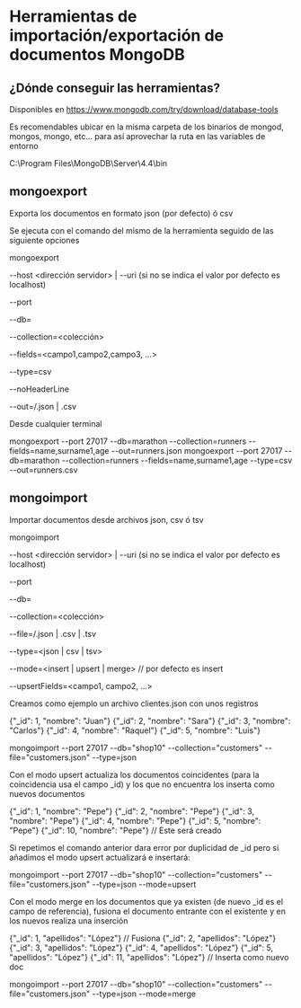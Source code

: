 # Herramientas de importación/exportación de documentos MongoDB

## ¿Dónde conseguir las herramientas?

Disponibles en https://www.mongodb.com/try/download/database-tools

Es recomendables ubicar en la misma carpeta de los binarios de mongod, mongos, mongo, etc... para
así aprovechar la ruta en las variables de entorno

C:\Program Files\MongoDB\Server\4.4\bin

## mongoexport

Exporta los documentos en formato json (por defecto) ó csv

Se ejecuta con el comando del mismo de la herramienta seguido de las
siguiente opciones

mongoexport 

--host <dirección servidor> | --uri <uri> (si no se indica el valor por defecto es localhost)

--port <puerto servidor>

--db=<base-de-datos>

--collection=<colección>

--fields=<campo1,campo2,campo3, ...>

--type=csv

--noHeaderLine

--out=<ruta>/<nombrearchivo>.json | .csv

Desde cualquier terminal

mongoexport --port 27017 --db=marathon --collection=runners --fields=name,surname1,age --out=runners.json
mongoexport --port 27017 --db=marathon --collection=runners --fields=name,surname1,age --type=csv --out=runners.csv

## mongoimport

Importar documentos desde archivos json, csv ó tsv

mongoimport

--host <dirección servidor> | --uri <uri> (si no se indica el valor por defecto es localhost)

--port <puerto servidor>

--db=<base-de-datos>

--collection=<colección>

--file=<ruta>/<nombrearchivo>.json | .csv | .tsv

--type=<json | csv | tsv>

--mode=<insert | upsert | merge> // por defecto es insert

--upsertFields=<campo1, campo2, ...>

Creamos como ejemplo un archivo clientes.json con unos registros

{"_id": 1, "nombre": "Juan"}
{"_id": 2, "nombre": "Sara"}
{"_id": 3, "nombre": "Carlos"}
{"_id": 4, "nombre": "Raquel"}
{"_id": 5, "nombre": "Luis"}

mongoimport --port 27017 --db="shop10" --collection="customers" --file="customers.json" --type=json

Con el modo upsert actualiza los documentos coincidentes (para la coincidencia usa el campo _id) y los que no
encuentra los inserta como nuevos documentos

{"_id": 1, "nombre": "Pepe"}
{"_id": 2, "nombre": "Pepe"}
{"_id": 3, "nombre": "Pepe"}
{"_id": 4, "nombre": "Pepe"}
{"_id": 5, "nombre": "Pepe"}
{"_id": 10, "nombre": "Pepe"} // Este será creado

Si repetimos el comando anterior dara error por duplicidad de _id pero si añadimos el modo upsert actualizará e insertará:

mongoimport --port 27017 --db="shop10" --collection="customers" --file="customers.json" --type=json --mode=upsert

Con el modo merge en los documentos que ya existen (de nuevo _id es el campo de referencia), fusiona el documento entrante 
con el existente y en los nuevos realiza una inserción

{"_id": 1, "apellidos": "López"} // Fusiona
{"_id": 2, "apellidos": "López"}
{"_id": 3, "apellidos": "López"}
{"_id": 4, "apellidos": "López"}
{"_id": 5, "apellidos": "López"}
{"_id": 11, "apellidos": "López"} // Inserta como nuevo doc

mongoimport --port 27017 --db="shop10" --collection="customers" --file="customers.json" --type=json --mode=merge
